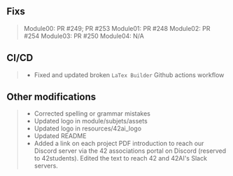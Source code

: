 ## Fixs

> Module00:     PR #249; PR #253
> Module01:     PR #248
> Module02:     PR #254
> Module03:     PR #250
> Module04:     N/A

## CI/CD

> - Fixed and updated broken `LaTex Builder` Github actions workflow 

## Other modifications

> - Corrected spelling or grammar mistakes
> - Updated logo in module/subjets/assets
> - Updated logo in resources/42ai_logo
> - Updated README
> - Added a link on each project PDF introduction to reach our Discord server via the 42 associations portal on Discord (reserved to 42students). Edited the text to reach 42 and 42AI's Slack servers. 
